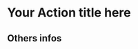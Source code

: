 # Your Action title here
## Others infos

<!-- start branding -->
<!-- end branding -->
<!-- start title -->


<!-- end title -->
<!-- start badges -->
<!-- end badges -->
<!-- start description -->

<!-- end description -->
<!-- start contents -->
<!-- end contents -->
<!-- start usage -->
<!-- end usage -->
